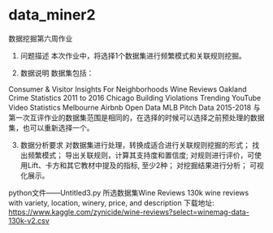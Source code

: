 # data_miner2
 数据挖掘第六周作业

1. 问题描述
本次作业中，将选择1个数据集进行频繁模式和关联规则挖掘。

2. 数据说明
数据集包括：

Consumer & Visitor Insights For Neighborhoods
Wine Reviews
Oakland Crime Statistics 2011 to 2016
Chicago Building Violations
Trending YouTube Video Statistics
Melbourne Airbnb Open Data
MLB Pitch Data 2015-2018
与第一次互评作业的数据集范围是相同的，在选择的时候可以选择之前预处理的数据集，也可以重新选择一个。

3. 数据分析要求
对数据集进行处理，转换成适合进行关联规则挖掘的形式；
找出频繁模式；
导出关联规则，计算其支持度和置信度;
对规则进行评价，可使用Lift、卡方和其它教材中提及的指标, 至少2种；
对挖掘结果进行分析；
可视化展示。

python文件——Untitled3.py
所选数据集Wine Reviews 130k wine reviews with variety, location, winery, price, and description
下载地址: https://www.kaggle.com/zynicide/wine-reviews?select=winemag-data-130k-v2.csv
